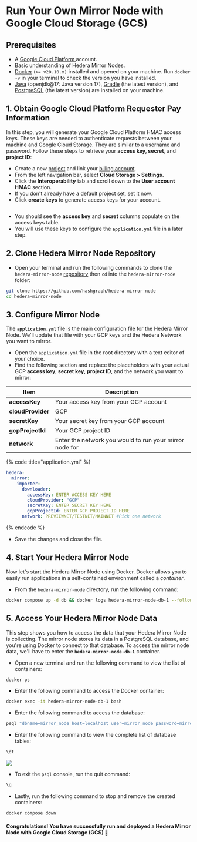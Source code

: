 # Run Your Own Mirror Node with Google Cloud Storage (GCS)

## Prerequisites

- A [Google Cloud Platform ](https://cloud.google.com/)account.
- Basic understanding of Hedera Mirror Nodes.
- [Docker](https://www.docker.com/) (`>= v20.10.x)` installed and opened on your machine. Run `docker -v` in your terminal to check the version you have installed.
- [Java](https://www.java.com/en/) (openjdk@17: Java version 17), [Gradle](https://gradle.org/install/) (the latest version), and [PostgreSQL](https://www.postgresql.org/) (the latest version) are installed on your machine.

## 1. Obtain Google Cloud Platform Requester Pay Information

In this step, you will generate your Google Cloud Platform HMAC access keys. These keys are needed to authenticate requests between your machine and Google Cloud Storage. They are similar to a username and password. Follow these steps to retrieve your **access key, secret**, and **project ID**:

- Create a new [project](https://cloud.google.com/resource-manager/docs/creating-managing-projects) and link your [billing account](https://cloud.google.com/billing/docs/how-to/manage-billing-account).
- From the left navigation bar, select **Cloud Storage > Settings.**
- Click the **Interoperability** tab and scroll down to the **User account HMAC** section.
- If you don't already have a default project set, set it now.
- Click **create keys** to generate access keys for your account.

<figure><img src="https://github.com/hashgraph/hedera-docs/blob/l10n_translation-staging/es/es/.gitbook/assets/gcs%20mirror2.png" alt=""><figcaption></figcaption></figure>

- You should see the **access key** and **secret** columns populate on the access keys table.
- You will use these keys to configure the **`application.yml`** file in a later step.

## 2. Clone Hedera Mirror Node Repository

- Open your terminal and run the following commands to clone the `hedera-mirror-node` [repository](https://github.com/hashgraph/hedera-mirror-node) then `cd` into the `hedera-mirror-node` folder:

```bash
git clone https://github.com/hashgraph/hedera-mirror-node
cd hedera-mirror-node
```

## 3. Configure Mirror Node

The **`application.yml`** file is the main configuration file for the Hedera Mirror Node. We'll update that file with your GCP keys and the Hedera Network you want to mirror.

- Open the `application.yml` file in the root directory with a text editor of your choice.
- Find the following section and replace the placeholders with your actual GCP **access key**, **secret key**, **project ID**, and the network you want to mirror:

| Item              | Description                                             |
| ----------------- | ------------------------------------------------------- |
| **accessKey**     | Your access key from your GCP account                   |
| **cloudProvider** | GCP                                                     |
| **secretKey**     | Your secret key from your GCP account                   |
| **gcpProjectId**  | Your GCP project ID                                     |
| **network**       | Enter the network you would to run your mirror node for |

{% code title="application.yml" %}

```yaml
hedera:
  mirror:
    importer:
      downloader:
        accessKey: ENTER ACCESS KEY HERE
        cloudProvider: "GCP"
        secretKey: ENTER SECRET KEY HERE
        gcpProjectId: ENTER GCP PROJECT ID HERE
      network: PREVIEWNET/TESTNET/MAINNET #Pick one network
```

{% endcode %}

- Save the changes and close the file.

## 4. Start Your Hedera Mirror Node

Now let's start the Hedera Mirror Node using Docker. Docker allows you to easily run applications in a self-contained environment called a _container_.

- From the `hedera-mirror-node` directory, run the following command:

```bash
docker compose up -d db && docker logs hedera-mirror-node-db-1 --follow
```

## 5. Access Your Hedera Mirror Node Data

This step shows you how to access the data that your Hedera Mirror Node is collecting. The mirror node stores its data in a PostgreSQL database, and you're using Docker to connect to that database. To access the mirror node data, we'll have to enter the **`hedera-mirror-node-db-1`** container.

- Open a new terminal and run the following command to view the list of containers:

```bash
docker ps
```

- Enter the following command to access the Docker container:

```bash
docker exec -it hedera-mirror-node-db-1 bash
```

- Enter the following command to access the database:

```bash
psql "dbname=mirror_node host=localhost user=mirror_node password=mirror_node_pass port=5432"
```

- Enter the following command to view the complete list of database tables:

```bash
\dt
```

![](https://github.com/hashgraph/hedera-docs/blob/l10n\_translation-staging/es/es/.gitbook/assets/image%20\\(8\\).png)

- To exit the `psql` console, run the quit command:

```bash
\q
```

- Lastly, run the following command to stop and remove the created containers:

```bash
docker compose down
```

#### Congratulations! You have successfully run and deployed a Hedera Mirror Node with Google Cloud Storage (GCS) 🚀
